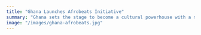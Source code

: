 ```yaml
---
title: "Ghana Launches Afrobeats Initiative"
summary: "Ghana sets the stage to become a cultural powerhouse with a major Afrobeats export initiative."
image: "/images/ghana-afrobeats.jpg"
---
```

